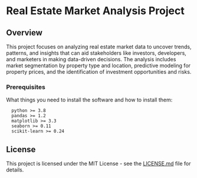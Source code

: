 # Real Estate Market Analysis Project

## Overview

This project focuses on analyzing real estate market data to uncover trends, patterns, and insights that can aid stakeholders like investors, developers, and marketers in making data-driven decisions. The analysis includes market segmentation by property type and location, predictive modeling for property prices, and the identification of investment opportunities and risks.

### Prerequisites

What things you need to install the software and how to install them:

```
  python >= 3.8
  pandas >= 1.2
  matplotlib >= 3.3
  seaborn >= 0.11
  scikit-learn >= 0.24
```

## License

This project is licensed under the MIT License - see the [LICENSE.md](LICENSE.md) file for details.



